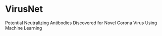 # VirusNet
Potential Neutralizing Antibodies Discovered for Novel Corona Virus Using Machine Learning
